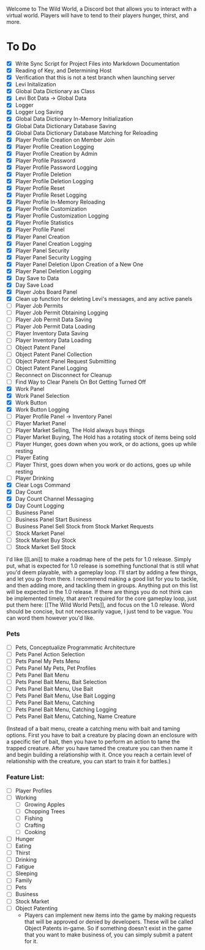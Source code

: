 Welcome to The Wild World, a Discord bot that allows you to interact with a virtual world. Players will have to tend to their players hunger, thirst, and more.

# To Do
- [x] Write Sync Script for Project Files into Markdown Documentation
- [x] Reading of Key, and Determining Host
- [x] Verification that this is not a test branch when launching server
- [x] Levi Initalization
- [x] Global Data Dictionary as Class
- [x] Levi Bot Data -> Global Data
- [x] Logger
- [x] Logger Log Saving
- [x] Global Data Dictionary In-Memory Initialization
- [x] Global Data Dictionary Database Saving
- [x] Global Data Dictionary Database Matching for Reloading
- [x] Player Profile Creation on Member Join
- [x] Player Profile Creation Logging
- [x] Player Profile Creation by Admin
- [x] Player Profile Password
- [x] Player Profile Password Logging
- [x] Player Profile Deletion
- [x] Player Profile Deletion Logging
- [x] Player Profile Reset
- [x] Player Profile Reset Logging
- [x] Player Profile In-Memory Reloading
- [x] Player Profile Customization
- [x] Player Profile Customization Logging
- [x] Player Profile Statistics
- [x] Player Profile Panel
- [x] Player Panel Creation
- [x] Player Panel Creation Logging
- [x] Player Panel Security
- [x] Player Panel Security Logging
- [x] Player Panel Deletion Upon Creation of a New One
- [x] Player Panel Deletion Logging
- [x] Day Save to Data
- [x] Day Save Load
- [x] Player Jobs Board Panel
- [x] Clean up function for deleting Levi's messages, and any active panels
- [ ] Player Job Permits
- [ ] Player Job Permit Obtaining Logging
- [ ] Player Job Permit Data Saving
- [ ] Player Job Permit Data Loading
- [ ] Player Inventory Data Saving
- [ ] Player Inventory Data Loading
- [ ] Object Patent Panel
- [ ] Object Patent Panel Collection
- [ ] Object Patent Panel Request Submitting
- [ ] Object Patent Panel Logging
- [ ] Reconnect on Disconnect for Cleanup
- [ ] Find Way to Clear Panels On Bot Getting Turned Off
- [x] Work Panel
- [x] Work Panel Selection
- [x] Work Button
- [x] Work Button Logging
- [ ] Player Profile Panel -> Inventory Panel
- [ ] Player Market Panel
- [ ] Player Market Selling, The Hold always buys things
- [ ] Player Market Buying, The Hold has a rotating stock of items being sold
- [ ] Player Hunger, goes down when you work, or do actions, goes up while resting
- [ ] Player Eating
- [ ] Player Thirst, goes down when you work or do actions, goes up while resting
- [ ] Player Drinking
- [x] Clear Logs Command
- [x] Day Count
- [x] Day Count Channel Messaging
- [x] Day Count Logging
- [ ] Business Panel
- [ ] Business Panel Start Business
- [ ] Business Panel Sell Stock from Stock Market Requests
- [ ] Stock Market Panel
- [ ] Stock Market Buy Stock
- [ ] Stock Market Sell Stock

I'd like [[Lani]] to make a roadmap here of the pets for 1.0 release. Simply put, what is expected for 1.0 release is something functional that is still what you'd deem playable, with a gameplay loop. I'll start by adding a few things, and let you go from there. I recommend making a good list for you to tackle, and then adding more, and tackling them in groups. Anything put on this list will be expected in the 1.0 release. If there are things you do not think can be implemented timely, that aren't required for the core gameplay loop, just put them here: [[The Wild World Pets]], and focus on the 1.0 release. Word should be concise, but not necessarily vague, I just tend to be vague. You can word them however you'd like.

### Pets
- [ ] Pets, Conceptualize Programmatic Architecture
- [ ] Pets Panel Action Selection
- [ ] Pets Panel My Pets Menu
- [ ] Pets Panel My Pets, Pet Profiles
- [ ] Pets Panel Bait Menu
- [ ] Pets Panel Bait Menu, Bait Selection
- [ ] Pets Panel Bait Menu, Use Bait
- [ ] Pets Panel Bait Menu, Use Bait Logging
- [ ] Pets Panel Bait Menu, Catching
- [ ] Pets Panel Bait Menu, Catching Logging
- [ ] Pets Panel Bait Menu, Catching, Name Creature

(Instead of a bait menu, create a catching menu with bait and taming options. First you have to bait a creature by placing down an enclosure with a specific tier of bait, then you have to perform an action to tame the trapped creature. After you have tamed the creature you can then name it and begin building a relationship with it. Once you reach a certain level of relationship with the creature, you can start to train it for battles.)

### Feature List:
- [ ] Player Profiles
- [ ] Working
	- [ ] Growing Apples
	- [ ] Chopping Trees
	- [ ] Fishing
	- [ ] Crafting
	- [ ] Cooking
- [ ] Hunger
- [ ] Eating
- [ ] Thirst
- [ ] Drinking
- [ ] Fatigue
- [ ] Sleeping
- [ ] Family
- [ ] Pets
- [ ] Business
- [ ] Stock Market
- [ ] Object Patenting
	- Players can implement new items into the game by making requests that will be approved or denied by developers. These will be called Object Patents in-game. So if something doesn't exist in the game that you want to make business of, you can simply submit a patent for it.